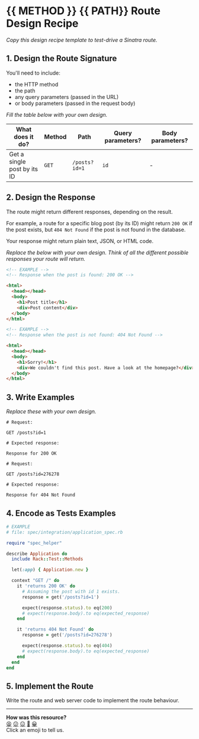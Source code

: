 # {{ METHOD }} {{ PATH}} Route Design Recipe

_Copy this design recipe template to test-drive a Sinatra route._

## 1. Design the Route Signature

You'll need to include:
  * the HTTP method
  * the path
  * any query parameters (passed in the URL)
  * or body parameters (passed in the request body)

_Fill the table below with your own design._

|What does it do?|Method|Path|Query parameters?|Body parameters?|
|--|--|--|--|--|
|Get a single post by its ID|`GET`|`/posts?id=1`|`id`|-|

## 2. Design the Response

The route might return different responses, depending on the result.

For example, a route for a specific blog post (by its ID) might return `200 OK` if the post exists, but `404 Not Found` if the post is not found in the database.

Your response might return plain text, JSON, or HTML code. 

_Replace the below with your own design. Think of all the different possible responses your route will return._

```html
<!-- EXAMPLE -->
<!-- Response when the post is found: 200 OK -->

<html>
  <head></head>
  <body>
    <h1>Post title</h1>
    <div>Post content</div>
  </body>
</html>
```

```html
<!-- EXAMPLE -->
<!-- Response when the post is not found: 404 Not Found -->

<html>
  <head></head>
  <body>
    <h1>Sorry!</h1>
    <div>We couldn't find this post. Have a look at the homepage?</div>
  </body>
</html>
```

## 3. Write Examples

_Replace these with your own design._

```
# Request:

GET /posts?id=1

# Expected response:

Response for 200 OK
```

```
# Request:

GET /posts?id=276278

# Expected response:

Response for 404 Not Found
```

## 4. Encode as Tests Examples

```ruby
# EXAMPLE
# file: spec/integration/application_spec.rb

require "spec_helper"

describe Application do
  include Rack::Test::Methods

  let(:app) { Application.new }

  context "GET /" do
    it 'returns 200 OK' do
      # Assuming the post with id 1 exists.
      response = get('/posts?id=1')

      expect(response.status).to eq(200)
      # expect(response.body).to eq(expected_response)
    end

    it 'returns 404 Not Found' do
      response = get('/posts?id=276278')

      expect(response.status).to eq(404)
      # expect(response.body).to eq(expected_response)
    end
  end
end
```

## 5. Implement the Route

Write the route and web server code to implement the route behaviour.

<!-- BEGIN GENERATED SECTION DO NOT EDIT -->

---

**How was this resource?**  
[😫](https://airtable.com/shrUJ3t7KLMqVRFKR?prefill_Repository=makersacademy%2Fweb-applications&prefill_File=resources%2Fsinatra_route_design_recipe_template.md&prefill_Sentiment=😫) [😕](https://airtable.com/shrUJ3t7KLMqVRFKR?prefill_Repository=makersacademy%2Fweb-applications&prefill_File=resources%2Fsinatra_route_design_recipe_template.md&prefill_Sentiment=😕) [😐](https://airtable.com/shrUJ3t7KLMqVRFKR?prefill_Repository=makersacademy%2Fweb-applications&prefill_File=resources%2Fsinatra_route_design_recipe_template.md&prefill_Sentiment=😐) [🙂](https://airtable.com/shrUJ3t7KLMqVRFKR?prefill_Repository=makersacademy%2Fweb-applications&prefill_File=resources%2Fsinatra_route_design_recipe_template.md&prefill_Sentiment=🙂) [😀](https://airtable.com/shrUJ3t7KLMqVRFKR?prefill_Repository=makersacademy%2Fweb-applications&prefill_File=resources%2Fsinatra_route_design_recipe_template.md&prefill_Sentiment=😀)  
Click an emoji to tell us.

<!-- END GENERATED SECTION DO NOT EDIT -->